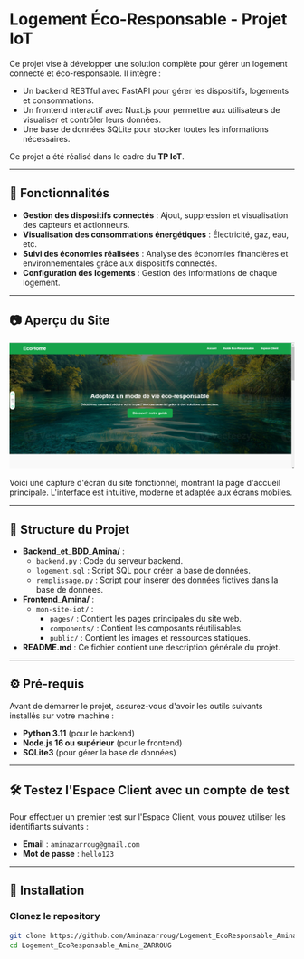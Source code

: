 # Logement Éco-Responsable - Projet IoT

Ce projet vise à développer une solution complète pour gérer un logement connecté et éco-responsable. Il intègre :
- Un backend RESTful avec FastAPI pour gérer les dispositifs, logements et consommations.
- Un frontend interactif avec Nuxt.js pour permettre aux utilisateurs de visualiser et contrôler leurs données.
- Une base de données SQLite pour stocker toutes les informations nécessaires.

Ce projet a été réalisé dans le cadre du **TP IoT**.

---

## 🌟 Fonctionnalités

- **Gestion des dispositifs connectés** : Ajout, suppression et visualisation des capteurs et actionneurs.
- **Visualisation des consommations énergétiques** : Électricité, gaz, eau, etc.
- **Suivi des économies réalisées** : Analyse des économies financières et environnementales grâce aux dispositifs connectés.
- **Configuration des logements** : Gestion des informations de chaque logement.

---

## 📷 Aperçu du Site

![Aperçu du Site](frontend_Amina/mon-site-iot/public/site-preview.png)

Voici une capture d'écran du site fonctionnel, montrant la page d'accueil principale. L'interface est intuitive, moderne et adaptée aux écrans mobiles.

---

## 📁 Structure du Projet

- **Backend_et_BDD_Amina/** :
  - `backend.py` : Code du serveur backend.
  - `logement.sql` : Script SQL pour créer la base de données.
  - `remplissage.py` : Script pour insérer des données fictives dans la base de données.
- **Frontend_Amina/** :
  - `mon-site-iot/` :
    - `pages/` : Contient les pages principales du site web.
    - `components/` : Contient les composants réutilisables.
    - `public/` : Contient les images et ressources statiques.
- **README.md** : Ce fichier contient une description générale du projet.

---

## ⚙️ Pré-requis

Avant de démarrer le projet, assurez-vous d'avoir les outils suivants installés sur votre machine :

- **Python 3.11** (pour le backend)
- **Node.js 16 ou supérieur** (pour le frontend)
- **SQLite3** (pour gérer la base de données)

---
## 🛠️ Testez l'Espace Client avec un compte de test

Pour effectuer un premier test sur l'Espace Client, vous pouvez utiliser les identifiants suivants :

- **Email** : `aminazarroug@gmail.com`
- **Mot de passe** : `hello123`

---


## 🚀 Installation 

### Clonez le repository
```bash
git clone https://github.com/Aminazarroug/Logement_EcoResponsable_Amina_ZARROUG.git
cd Logement_EcoResponsable_Amina_ZARROUG